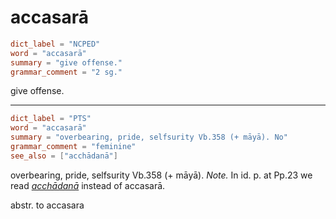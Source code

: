 # accasarā

``` toml
dict_label = "NCPED"
word = "accasarā"
summary = "give offense."
grammar_comment = "2 sg."
```

give offense.

--------------------

``` toml
dict_label = "PTS"
word = "accasarā"
summary = "overbearing, pride, selfsurity Vb.358 (+ māyā). No"
grammar_comment = "feminine"
see_also = ["acchādanā"]
```

overbearing, pride, selfsurity Vb.358 (\+ māyā). *Note.* In id. p. at Pp.23 we read *[acchādanā](acchādanā.md)* instead of accasarā.

abstr. to accasara

